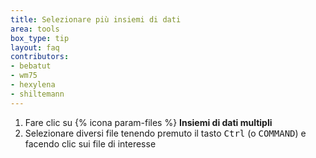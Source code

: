 ```yaml
---
title: Selezionare più insiemi di dati
area: tools
box_type: tip
layout: faq
contributors:
- bebatut
- wm75
- hexylena
- shiltemann
---
```



1. Fare clic su {% icona param-files %} **Insiemi di dati multipli**
2. Selezionare diversi file tenendo premuto il tasto <kbd>Ctrl</kbd> (o <kbd>COMMAND</kbd>) e facendo clic sui file di interesse

